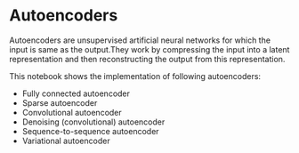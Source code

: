 # Autoencoders
Autoencoders are unsupervised artificial neural networks for which the input is same as the output.They work by compressing the input into a latent representation and then reconstructing the output from this representation.

This notebook shows the implementation of following autoencoders:
- Fully connected autoencoder
- Sparse autoencoder
- Convolutional autoencoder
- Denoising (convolutional) autoencoder
- Sequence-to-sequence autoencoder
- Variational autoencoder
